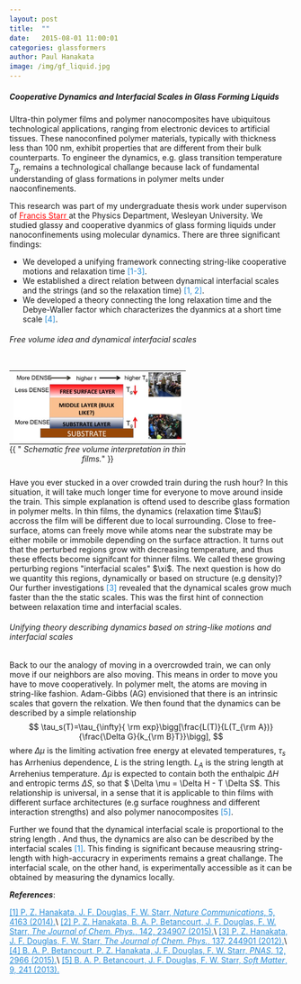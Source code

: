 ```yaml
---
layout: post
title:  ""
date:   2015-08-01 11:00:01
categories: glassformers
author: Paul Hanakata
image: /img/gf_liquid.jpg
---
```


##### Cooperative Dynamics and Interfacial Scales in Glass Forming Liquids
Ultra-thin  polymer  films  and polymer nanocomposites have  ubiquitous  technological  applications,  ranging
from electronic devices to artificial tissues.  These nanoconfined polymer materials,  typically with thickness less than 100 nm,  exhibit properties that are different from  their  bulk  counterparts. To engineer the dynamics, e.g. glass transition temperature $T_g$, remains a technological challange because lack of fundamental understanding of glass formations in polymer melts under naoconfinements.  

This research was part of my undergraduate thesis work under supervison of <a href="http://fstarr.faculty.wesleyan.edu/" style="color:red"> Francis Starr </a> at the Physics Department, Wesleyan University. 
We studied glassy and cooperative dyanmics of glass forming liquids under nanoconfinements using molecular dynamics. 
There are three significant findings:
* We developed a unifying framework connecting string-like cooperative motions and relaxation time <span style="color:#268cd7">[1-3]</span>.
* We established a direct relation between dynamical interfacial scales and the strings (and so the relaxation time)<span style="color:#268cd7"> [1, 2]</span>.
* We developed a theory connecting the long relaxation time and the Debye-Waller factor which characterizes the dyanmics at a short time scale<span style="color:#268cd7"> [4]</span>.

###### Free volume idea and dynamical interfacial scales
<table class="image" align="right">
<caption align="bottom">{{ "<i> Schematic free volume interpretation in thin films.</i>" }}</caption>
<tr><td><img src="/img/fv_films.jpg" alt="Free volume picture" description="Drawing" style="width: 300px; max-width:100%;"/></td></tr>
</table>
Have you ever stucked in a over crowded train during the rush hour? In this situation, it will take much longer time for everyone to move around inside the train. This simple explanation is oftend used to describe glass formation in polymer melts. In thin films, the dynamics (relaxation time $\tau$) accross the film will be different due to local surrounding. Close to free-surface, atoms can freely move while atoms near the substrate may be either mobile or immobile depending on the surface attraction. It turns out that the perturbed regions grow with decreasing temperature, and thus these effects become signifcant for thinner films. We called these growing perturbing regions "interfacial scales" $\xi$. The next question is how do we quantity this regions, dynamically or based on structure (e.g density)? Our further investigations <span style="color:#268cd7"> [3]</span> revealed that the dynamical scales grow much faster than the the static scales. This was the first hint of connection between relaxation time and interfacial scales.

###### Unifying theory describing dynamics based on string-like motions and interfacial scales
Back to our the analogy of moving in a overcrowded train, we can only move if our neighbors are also moving. This means in order to move you have to move cooperatively. In polymer melt, the atoms are moving in string-like fashion. Adam-Gibbs (AG) envisioned that there is an intrinsic scales that govern the relxation. We then found that the dynamics can be described by a simple relationship
$$
\tau_s(T)=\tau_{\infty}{ \rm exp}\bigg[\frac{L(T)}{L(T_{\rm A})}{\frac{\Delta G}{k_{\rm B}T}}\bigg], 
$$
where $\Delta \mu$ is the limiting activation free energy at elevated
temperatures, $\tau_s$ has Arrhenius dependence, $L$ is the string length. $L_A$ is the string length at Arrehenius temperature. $\Delta \mu$ is
expected to contain both the enthalpic $\Delta H$ and entropic terms
$\Delta S$, so that $ \Delta \mu = \Delta H - T \Delta S$.
This relationship is universal, in a sense that it is applicable to thin films with different surface architectures (e.g surface roughness and different interaction strengths) and also polymer nanocomposites<span style="color:#268cd7"> [5]</span>. 

Further we found that the dynamical interfacial scale is proportional to the string length . And thus, the dynamics are also can be described by the interfacial scales <span style="color:#268cd7"> [1]</span>. This finding is significant because meausring string-length with high-accuracry in experiments remains a great challange. The interfacial scale, on the other hand, is experimentally accessible as it can be obtained by measuring the dynamics locally. 





***References***:

<a href="https://www.nature.com/articles/ncomms5163" style="color:#268cd7
">[1] P. Z. Hanakata, J. F. Douglas, F. W. Starr, *Nature Communications*, 5, 4163 (2014).</a>\\
<a href="https://aip.scitation.org/doi/abs/10.1063/1.4922481" style="color:#268cd7
">[2] P. Z. Hanakata, B. A. P. Betancourt, J. F. Douglas, F. W. Starr, *The Journal of Chem. Phys.*, 142, 234907 (2015).</a>\\
<a href="https://aip.scitation.org/doi/abs/10.1063/1.4772402" style="color:#268cd7">[3] P. Z. Hanakata, J. F. Douglas, F. W. Starr, *The Journal of Chem. Phys.*, 137, 244901 (2012).</a>\\
<a href="http://www.pnas.org/content/112/10/2966.short" style="color:#268cd7">[4] B. A. P. Betancourt, P. Z. Hanakata, J. F. Douglas, F. W. Starr, *PNAS*, 12, 2966 (2015).</a>\\
<a href="http://pubs.rsc.org/-/content/articlehtml/2013/sm/c2sm26800k" style="color:#268cd7">[5] B. A. P. Betancourt, J. F. Douglas, F. W. Starr, *Soft Matter*, 9, 241 (2013).</a>


